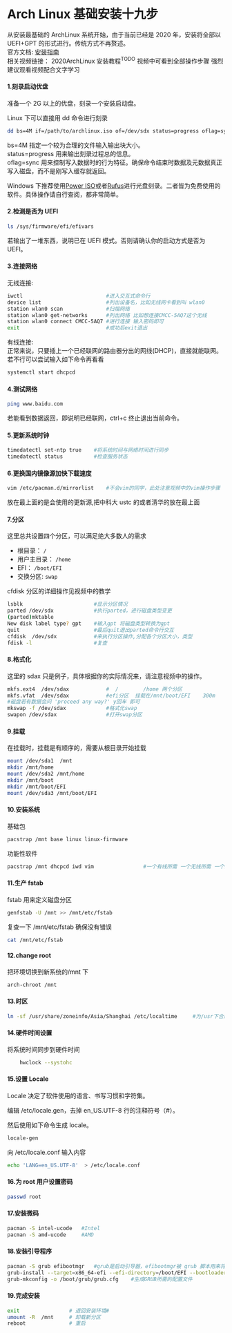 # Arch Linux 基础安装十九步

从安装最基础的 ArchLinux 系统开始，由于当前已经是 2020 年，安装将全部以 UEFI+GPT 的形式进行。传统方式不再赘述。  
官方文档: [安装指南](https://wiki.archlinux.org/index.php/Installation_guide)  
相关视频链接： 2020ArchLinux 安装教程<sup>TODO</sup> 视频中可看到全部操作步骤 强烈建议观看视频配合文字学习

#### 1.刻录启动优盘

准备一个 2G 以上的优盘，刻录一个安装启动盘。

Linux 下可以直接用 dd 命令进行刻录

```bash
dd bs=4M if=/path/to/archlinux.iso of=/dev/sdx status=progress oflag=sync
```

bs=4M 指定一个较为合理的文件输入输出块大小。  
status=progress 用来输出刻录过程总的信息。  
oflag=sync 用来控制写入数据时的行为特征。确保命令结束时数据及元数据真正写入磁盘，而不是刚写入缓存就返回。

Windows 下推荐使用[Power ISO](https://www.poweriso.com/download.php)或者[Rufus](https://rufus.ie/)进行光盘刻录。二者皆为免费使用的软件。具体操作请自行查阅，都非常简单。

#### 2.检测是否为 UEFI

```bash
ls /sys/firmware/efi/efivars
```

若输出了一堆东西，说明已在 UEFI 模式。否则请确认你的启动方式是否为 UEFI。

#### 3.连接网络

无线连接:

```bash
iwctl                           #进入交互式命令行
device list                     #列出设备名，比如无线网卡看到叫 wlan0
station wlan0 scan              #扫描网络
station wlan0 get-networks      #列出网络 比如想连接CMCC-5AQ7这个无线
station wlan0 connect CMCC-5AQ7 #进行连接 输入密码即可
exit                            #成功后exit退出
```

有线连接:  
正常来说，只要插上一个已经联网的路由器分出的网线(DHCP)，直接就能联网。若不行可以尝试输入如下命令再看看

```bash
systemctl start dhcpcd
```

#### 4.测试网络

```bash
ping www.baidu.com
```

若能看到数据返回，即说明已经联网，ctrl+c 终止退出当前命令。

#### 5.更新系统时钟

```bash
timedatectl set-ntp true    #将系统时间与网络时间进行同步
timedatectl status          #检查服务状态
```

#### 6.更换国内镜像源加快下载速度

```bash
vim /etc/pacman.d/mirrorlist    #不会vim的同学，此处注意视频中的vim操作步骤
```

放在最上面的是会使用的更新源,把中科大 ustc 的或者清华的放在最上面

#### 7.分区

这里总共设置四个分区，可以满足绝大多数人的需求

- 根目录： `/`
- 用户主目录： `/home`
- EFI： `/boot/EFI`
- 交换分区: `swap`

cfdisk 分区的详细操作见视频中的教学

```bash
lsblk                       #显示分区情况
parted /dev/sdx             #执行parted，进行磁盘类型变更
(parted)mktable
New disk label type? gpt    #输入gpt 将磁盘类型转换为gpt
quit                        #最后quit退出parted命令行交互
cfdisk  /dev/sdx            #来执行分区操作,分配各个分区大小，类型
fdisk -l                    #复查
```

#### 8.格式化

这里的 sdax 只是例子，具体根据你的实际情况来，请注意视频中的操作。

```bash
mkfs.ext4  /dev/sdax            #  /        /home 两个分区
mkfs.vfat  /dev/sdax            #efi分区  挂载在/mnt/boot/EFI    300m
#磁盘若有数据会问 'proceed any way?' y回车 即可
mkswap -f /dev/sdax             #格式化swap
swapon /dev/sdax                #打开swap分区
```

#### 9.挂载

在挂载时，挂载是有顺序的，需要从根目录开始挂载

```bash
mount /dev/sda1  /mnt
mkdir /mnt/home
mount /dev/sda2 /mnt/home
mkdir /mnt/boot
mkdir /mnt/boot/EFI
mount /dev/sda3 /mnt/boot/EFI
```

#### 10.安装系统

基础包

```bash
pacstrap /mnt base linux linux-firmware
```

功能性软件

```bash
pacstrap /mnt dhcpcd iwd vim                #一个有线所需 一个无线所需 一个编辑器  iwd也需要dhcpcd
```

#### 11.生产 fstab

fstab 用来定义磁盘分区

```bash
genfstab -U /mnt >> /mnt/etc/fstab
```

复查一下 /mnt/etc/fstab 确保没有错误

```bash
cat /mnt/etc/fstab
```

#### 12.change root

把环境切换到新系统的/mnt 下

```bash
arch-chroot /mnt
```

#### 13.时区

```bash
ln -sf /usr/share/zoneinfo/Asia/Shanghai /etc/localtime     #为/usr下合适的时区在/etc下创建符号连接
```

#### 14.硬件时间设置

将系统时间同步到硬件时间

```bash
    hwclock --systohc
```

#### 15.设置 Locale

Locale 决定了软件使用的语言、书写习惯和字符集。

编辑 /etc/locale.gen，去掉 en_US.UTF-8 行的注释符号（#）。

然后使用如下命令生成 locale。

```bash
locale-gen
```

向 /etc/locale.conf 输入内容

```bash
echo 'LANG=en_US.UTF-8'  > /etc/locale.conf
```

#### 16.为 root 用户设置密码

```bash
passwd root
```

#### 17.安装微码

```bash
pacman -S intel-ucode   #Intel
pacman -S amd-ucode     #AMD
```

#### 18.安装引导程序

```bash
pacman -S grub efibootmgr   #grub是启动引导器，efibootmgr被 grub 脚本用来将启动项写入 NVRAM。
grub-install --target=x86_64-efi --efi-directory=/boot/EFI --bootloader-id=GRUB #取名为GRUB 并将grubx64.efi安装到之前的指定位置
grub-mkconfig -o /boot/grub/grub.cfg    #生成GRUB所需的配置文件
```

#### 19.完成安装

```bash
exit                # 退回安装环境#
umount -R  /mnt     # 卸载新分区
reboot              # 重启
```
